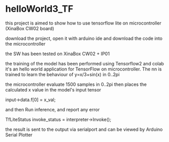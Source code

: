# helloWorld3_TF
this project is aimed to show how to use tensorflow lite on microcontroller (XinaBox CW02 board)

download the project, open it with arduino ide and download the code into the microcontroller

the SW has been tested on XinaBox CW02 + IP01

the training of the model has been performed using Tensorflow2 and colab
it's an hello world application for TensorFlow on microcontroller.
The nn is trained to learn the behaviour of y=x/3+sin(x) in 0..2pi

the microcontroller evaluate 1500 samples in 0..2pi then
places the calculated x value in the model's input tensor

  input->data.f[0] = x_val;

and then Run inference, and report any error

  TfLiteStatus invoke_status = interpreter->Invoke();
  
the result is sent to the output via serialport and can be viewed by 
Arduino Serial Plotter
